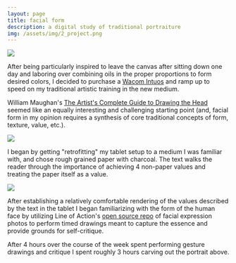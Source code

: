 ```yaml
---
layout: page
title: facial form
description: a digital study of traditional portraiture
img: /assets/img/2_project.png
---
```


<img class="col three" src="{{ site.baseurl }}/assets/img/2_project.png">

After being particularly inspired to leave the canvas after sitting down one day and laboring over combining oils in the proper proportions to form desired colors, I decided to purchase a [Wacom Intuos](https://www.wacom.com/en-in/products/pen-tablets/intuos) and ramp up to speed on my traditional artistic training in the new medium.

William Maughan's [The Artist's Complete Guide to Drawing the Head](https://www.amazon.com/dp/B00CVS453C/ref=dp-kindle-redirect?_encoding=UTF8&btkr=1) seemed like an equally interesting and challenging starting point (and, facial form in my opinion requires a synthesis of core traditional concepts of form, texture, value, etc.).

<img class="col three" src="{{ site.baseurl }}/assets/img/2_project1.png">

I began by getting "retrofitting" my tablet setup to a medium I was familiar with, and chose rough grained paper with charcoal. The text walks the reader through the importance of achieving 4 non-paper values and treating the paper itself as a value.

<img class="col three" src="{{ site.baseurl }}/assets/img/2_project2.png">

After establishing a relatively comfortable rendering of the values described by the text in the tablet I began familiarizing with the form of the human face by utilizing Line of Action's [open source repo](https://line-of-action.com/practice-tools/face-expression-practice/) of facial expression photos to perform timed drawings meant to capture the essence and provide grounds for self-critique.

After 4 hours over the course of the week spent performing gesture drawings and critique I spent roughly 3 hours carving out the portrait above.
